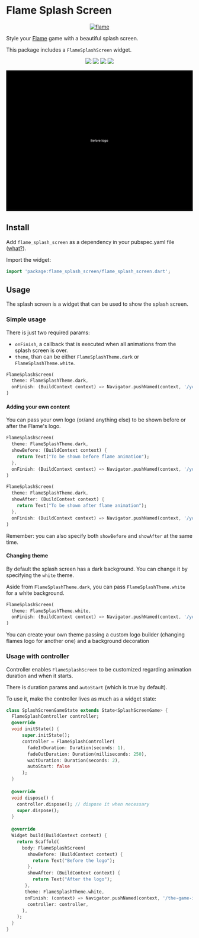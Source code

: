 # Flame Splash Screen 

<!-- markdownlint-disable MD013 -->
<p align="center">
  <a href="https://flame-engine.org">
    <img alt="flame" width="200px" src="https://user-images.githubusercontent.com/6718144/101553774-3bc7b000-39ad-11eb-8a6a-de2daa31bd64.png">
  </a>
</p>

Style your [Flame](https://github.com/flame-engine/flame) game with a beautiful splash screen.

This package includes a `FlameSplashScreen` widget.

<p align="center">
  <a title="Pub" href="https://pub.dev/packages/flame_splash_screen" ><img src="https://img.shields.io/pub/v/flame_splash_screen.svg?style=popout" /></a>
  <a title="Test" href="https://github.com/flame-engine/flame/actions?query=workflow%3Acicd+branch%3Amain"><img src="https://github.com/flame-engine/flame/workflows/cicd/badge.svg?branch=main&event=push"/></a>
  <a title="Discord" href="https://discord.gg/pxrBmy4"><img src="https://img.shields.io/discord/509714518008528896.svg"/></a>
  <a title="Melos" href="https://github.com/invertase/melos"><img src="https://img.shields.io/badge/maintained%20with-melos-f700ff.svg"/></a>
</p>

<p align="center">
  <img src="demo.gif" />
</p>

## Install

Add `flame_splash_screen` as a dependency in your pubspec.yaml file ([what?](https://flutter.io/using-packages/)).

Import the widget:
```dart
import 'package:flame_splash_screen/flame_splash_screen.dart';
```

## Usage

The splash screen is a widget that can be used to show the splash screen. 

### Simple usage

There is just two required params:
- `onFinish`, a callback that is executed when all animations from the splash screen is over.
- `theme`, than can be either `FlameSplashTheme.dark` or `FlameSplashTheme.white`.

```dart
FlameSplashScreen(
  theme: FlameSplashTheme.dark,
  onFinish: (BuildContext context) => Navigator.pushNamed(context, '/your-game-initial-screen')
)
```

#### Adding your own content

You can pass your own logo (or/and anything else) to be shown before or after the Flame's logo.

```dart
FlameSplashScreen(
  theme: FlameSplashTheme.dark,
  showBefore: (BuildContext context) {
    return Text("To be shown before flame animation");
  },
  onFinish: (BuildContext context) => Navigator.pushNamed(context, '/your-game-initial-screen'),
)
```

```dart
FlameSplashScreen(
  theme: FlameSplashTheme.dark,
  showAfter: (BuildContext context) {
    return Text("To be shown after flame animation");
  },
  onFinish: (BuildContext context) => Navigator.pushNamed(context, '/your-game-initial-screen'),
)
```
 Remember: you can also specify both `showBefore` and `showAfter` at the same time.

#### Changing theme

By default the splash screen has a dark background. You can change it by specifying the `white` theme.

Aside from `FlameSplashTheme.dark`, you can pass `FlameSplashTheme.white` for a white background.

```dart
FlameSplashScreen(
  theme: FlameSplashTheme.white,
  onFinish: (BuildContext context) => Navigator.pushNamed(context, '/your-game-initial-screen'),
)
```

You can create your own theme passing a custom logo builder (changing flames logo for another one) and a background decoration


### Usage with controller

Controller enables `FlameSplashScreen` to be customized regarding animation duration and when it starts.

There is duration params and `autoStart` (which is true by default).

To use it, make the controller lives as much as a widget state:
```dart
class SplashScreenGameState extends State<SplashScreenGame> {
  FlameSplashController controller;
  @override
  void initState() {
      super.initState();
      controller = FlameSplashController(
        fadeInDuration: Duration(seconds: 1),
        fadeOutDuration: Duration(milliseconds: 250),
        waitDuration: Duration(seconds: 2),
        autoStart: false
      );
  }
  
  @override
  void dispose() {
    controller.dispose(); // dispose it when necessary
    super.dispose();
  }
  
  @override
  Widget build(BuildContext context) {
    return Scaffold(
      body: FlameSplashScreen(
        showBefore: (BuildContext context) {
          return Text("Before the logo");
        },
        showAfter: (BuildContext context) {
          return Text("After the logo");
       },
       theme: FlameSplashTheme.white,
       onFinish: (context) => Navigator.pushNamed(context, '/the-game-initial-screen'),
        controller: controller,
      ),
    );
  }
}
```

